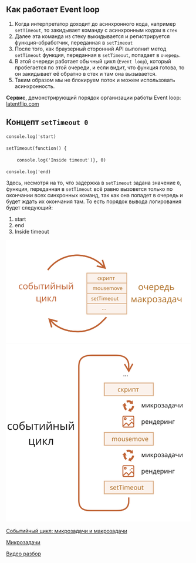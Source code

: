 ## Как работает Event loop
1. Когда интерпретатор доходит до асинхронного кода, например `setTimeout`, то закидывает команду с асинхронным кодом в `стек`
2. Далее эта команда из стеку выкидывается и регистрируется функция-обработчик, переданная в `setTimeout`
3. После того, как браузерный сторонний API выполнит метод `setTimeout` функция, переданная в `setTimeout`, попадает в `очередь`.
4. В этой очереди работает обычный цикл (`Event loop`), который пробегается по этой очереди, и если видит, что функция готова, то он закидывает её обратно в стек и там она вызывается.
5. Таким образом мы не блокируем поток и можем использовать асинхронность.

**Сервис**, демонстрирующий порядок организации работы Event loop: [latentflip.com](http://latentflip.com/loupe/?code=JC5vbignYnV0dG9uJywgJ2NsaWNrJywgZnVuY3Rpb24gb25DbGljaygpIHsKICAgIHNldFRpbWVvdXQoZnVuY3Rpb24gdGltZXIoKSB7CiAgICAgICAgY29uc29sZS5sb2coJ1lvdSBjbGlja2VkIHRoZSBidXR0b24hJyk7ICAgIAogICAgfSwgMjAwMCk7Cn0pOwoKY29uc29sZS5sb2coIkhpISIpOwoKc2V0VGltZW91dChmdW5jdGlvbiB0aW1lb3V0KCkgewogICAgY29uc29sZS5sb2coIkNsaWNrIHRoZSBidXR0b24hIik7Cn0sIDUwMDApOwoKY29uc29sZS5sb2coIldlbGNvbWUgdG8gbG91cGUuIik7!!!PGJ1dHRvbj5DbGljayBtZSE8L2J1dHRvbj4%3D)

## Концепт `setTimeout 0`
    console.log('start)

    setTimeout(function() {

        console.log('Inside timeout')}, 0)

    console.log('end)
Здесь, несмотря на то, что задержка в `setTimeout` задана значение `0`, функция, переданная в `setTimeout` всё равно вызовется только по окончании всех синхронных команд, так как она попадет в очередь и будет ждать их окончания там. То есть порядок вывода логирования будет следующий:
1. start
2. end
3. Inside timeout

![Событийный цикл (макрозадачи)](../assets/eventLoop.svg)
![Событийный цикл (макрозадачи и микрозадачи)](../assets/eventLoop-full.svg)

[Событийный цикл: микрозадачи и макрозадачи](https://learn.javascript.ru/event-loop#makrozadachi-i-mikrozadachi)


[Микрозадачи](https://learn.javascript.ru/microtask-queue)

[Видео разбор](https://www.youtube.com/watch?v=vIZs5tH-HGQ)